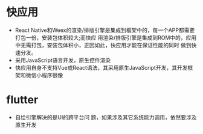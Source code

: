 # 快应用
- React Native和Weex的渲染/排版引擎是集成到框架中的，每一个APP都需要打包一份，安装包体积较大;而快应 用渲染/排版引擎是集成到ROM中的，应用中无需打包，安装包体积小，正因如此，快应用才能在保证性能的同时 做到快速分发。
- 采用JavaScript语言开发，原生控件渲染
- 快应用自身不支持Vue或React语法，其采用原生JavaScript开发，其开发框架和微信小程序很像

# flutter
- 自绘引擎解决的是UI的跨平台问 题，如果涉及其它系统能力调用，依然要涉及原生开发